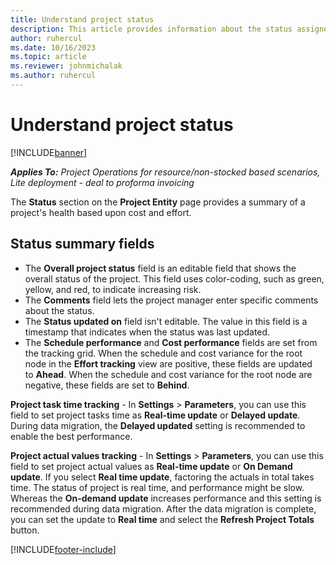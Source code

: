 ```yaml
---
title: Understand project status
description: This article provides information about the status assigned to projects in Dynamics 365 Project Operations. 
author: ruhercul
ms.date: 10/16/2023
ms.topic: article
ms.reviewer: johnmichalak
ms.author: ruhercul
---
```


# Understand project status

[!INCLUDE[banner](../includes/banner.md)]

_**Applies To:** Project Operations for resource/non-stocked based scenarios, Lite deployment - deal to proforma invoicing_


The **Status** section on the **Project Entity** page provides a summary of a project's health based upon cost and effort.


## Status summary fields

- The **Overall project status** field is an editable field that shows the overall status of the project. This field uses color-coding, such as green, yellow, and red, to indicate increasing risk. 
- The **Comments** field lets the project manager enter specific comments about the status. 
- The **Status updated on** field isn't editable. The value in this field is a timestamp that indicates when the status was last updated.
- The **Schedule performance** and **Cost performance** fields are set from the tracking grid. When the schedule and cost variance for the root node in the **Effort tracking** view are positive, these fields are updated to **Ahead**. When the schedule and cost variance for the root node are negative, these fields are set to **Behind**.

**Project task time tracking** - In **Settings** > **Parameters**, you can use this field to set project tasks time as **Real-time update** or **Delayed update**. During data migration, the **Delayed updated** setting is recommended to enable the best performance.

**Project actual values tracking** - In **Settings** > **Parameters**, you can use this field to set project actual values as **Real-time update** or **On Demand update**. If you select **Real time update**, factoring the actuals in total takes time. The status of project is real time, and performance might be slow. Whereas the **On-demand update** increases performance and this setting is recommended during data migration. After the data migration is complete, you can set the update to **Real time** and select the **Refresh Project Totals** button.

[!INCLUDE[footer-include](../includes/footer-banner.md)]
